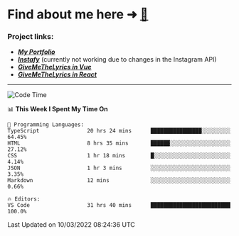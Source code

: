 # Find about me here ➜ [🧑](https://pauabella.dev)

### Project links:
- ***[My Portfolio](https://pauabella.dev)***
- ***[Instafy](https://instafy.me)*** (currently not working due to changes in the Instagram API)
- ***[GiveMeTheLyrics in Vue](https://lyrics.pauabella.dev)***
- ***[GiveMeTheLyrics in React](https://pauabella.dev/GiveMeTheLyrics)***

---
<!--START_SECTION:waka-->
![Code Time](http://img.shields.io/badge/Code%20Time-814%20hrs%208%20mins-blue)

📊 **This Week I Spent My Time On** 

```text
💬 Programming Languages: 
TypeScript               20 hrs 24 mins      ████████████████░░░░░░░░░   64.45% 
HTML                     8 hrs 35 mins       ██████░░░░░░░░░░░░░░░░░░░   27.12% 
CSS                      1 hr 18 mins        █░░░░░░░░░░░░░░░░░░░░░░░░   4.14% 
JSON                     1 hr 3 mins         ░░░░░░░░░░░░░░░░░░░░░░░░░   3.35% 
Markdown                 12 mins             ░░░░░░░░░░░░░░░░░░░░░░░░░   0.66%

🔥 Editors: 
VS Code                  31 hrs 40 mins      █████████████████████████   100.0%

```


 Last Updated on 10/03/2022 08:24:36 UTC
<!--END_SECTION:waka-->
